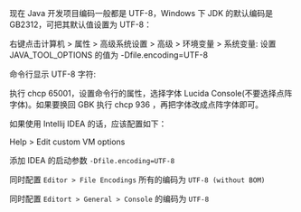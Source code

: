现在 Java 开发项目编码一般都是 UTF-8，Windows 下 JDK 的默认编码是 GB2312，可把其默认值设置为 UTF-8：

右键点击计算机 > 属性 > 高级系统设置 > 高级 > 环境变量 > 系统变量: 设置 JAVA_TOOL_OPTIONS 的值为 -Dfile.encoding=UTF-8

命令行显示 UTF-8 字符: 

执行 chcp 65001，设置命令行的属性，选择字体 Lucida Console(不要选择点阵字体)。如果要换回 GBK 执行 chcp 936 ，再把字体改成点阵字体即可。

如果使用 Intellij IDEA 的话，应该配置如下：

Help > Edit custom VM options 

添加 IDEA 的启动参数 `-Dfile.encoding=UTF-8`

同时配置 `Editor > File Encodings` 所有的编码为 `UTF-8 (without BOM)`

同时配置 `Editort > General > Console` 的编码为 `UTF-8`

